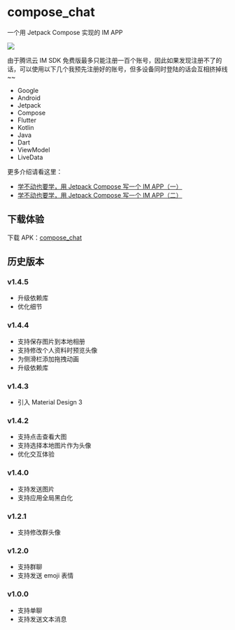 # compose_chat

一个用 Jetpack Compose 实现的 IM APP

![](https://p1-juejin.byteimg.com/tos-cn-i-k3u1fbpfcp/03d22bd09d194396b6e40ada7bb7eed7~tplv-k3u1fbpfcp-watermark.awebp)

由于腾讯云 IM SDK 免费版最多只能注册一百个账号，因此如果发现注册不了的话，可以使用以下几个我预先注册好的账号，但多设备同时登陆的话会互相挤掉线 ~~

- Google
- Android
- Jetpack
- Compose
- Flutter
- Kotlin
- Java
- Dart
- ViewModel
- LiveData

更多介绍请看这里：

- [学不动也要学，用 Jetpack Compose 写一个 IM APP（一）](https://juejin.cn/post/6991429231821684773)
- [学不动也要学，用 Jetpack Compose 写一个 IM APP（二）](https://juejin.cn/post/7028397244894330917)

## 下载体验

下载 APK：[compose_chat](https://github.com/leavesCZY/compose_chat/releases)

## 历史版本

### v1.4.5

- 升级依赖库
- 优化细节

### v1.4.4

- 支持保存图片到本地相册
- 支持修改个人资料时预览头像
- 为侧滑栏添加拖拽动画
- 升级依赖库

### v1.4.3

- 引入 Material Design 3

### v1.4.2

- 支持点击查看大图
- 支持选择本地图片作为头像
- 优化交互体验

### v1.4.0

- 支持发送图片
- 支持应用全局黑白化

### v1.2.1

- 支持修改群头像

### v1.2.0

- 支持群聊
- 支持发送 emoji 表情

### v1.0.0

- 支持单聊
- 支持发送文本消息
